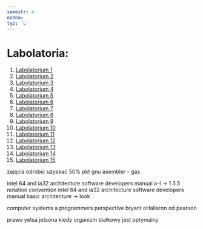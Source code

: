 ```yaml
---
semestr: 4
ocena: 
typ: 'L'
---
```


# Labolatoria:
1. [Labolatorium 1](/Notatki/Semestr%204/Organizacja%20i%20architektura%20komputerów/Labolatoria/Labolatorium%201/Labolatorium%201.md)
2. [Labolatorium 2](/Notatki/Semestr%204/Organizacja%20i%20architektura%20komputerów/Labolatoria/Labolatorium%202/Labolatorium%202.md)
3. [Labolatorium 3](/Notatki/Semestr%204/Organizacja%20i%20architektura%20komputerów/Labolatoria/Labolatorium%203/Labolatorium%203.md)
4. [Labolatorium 4](/Notatki/Semestr%204/Organizacja%20i%20architektura%20komputerów/Labolatoria/Labolatorium%204/Labolatorium%204.md)
5. [Labolatorium 5](/Notatki/Semestr%204/Organizacja%20i%20architektura%20komputerów/Labolatoria/Labolatorium%205/Labolatorium%205.md)
6. [Labolatorium 6](/Notatki/Semestr%204/Organizacja%20i%20architektura%20komputerów/Labolatoria/Labolatorium%206/Labolatorium%206.md)
7. [Labolatorium 7](/Notatki/Semestr%204/Organizacja%20i%20architektura%20komputerów/Labolatoria/Labolatorium%207/Labolatorium%207.md)
8. [Labolatorium 8](/Notatki/Semestr%204/Organizacja%20i%20architektura%20komputerów/Labolatoria/Labolatorium%208/Labolatorium%208.md)
9. [Labolatorium 9](/Notatki/Semestr%204/Organizacja%20i%20architektura%20komputerów/Labolatoria/Labolatorium%209/Labolatorium%209.md)
10. [Labolatorium 10](/Notatki/Semestr%204/Organizacja%20i%20architektura%20komputerów/Labolatoria/Labolatorium%2010/Labolatorium%2010.md)
11. [Labolatorium 11](/Notatki/Semestr%204/Organizacja%20i%20architektura%20komputerów/Labolatoria/Labolatorium%2011/Labolatorium%2011.md)
12. [Labolatorium 12](/Notatki/Semestr%204/Organizacja%20i%20architektura%20komputerów/Labolatoria/Labolatorium%2012/Labolatorium%2012.md)
13. [Labolatorium 13](/Notatki/Semestr%204/Organizacja%20i%20architektura%20komputerów/Labolatoria/Labolatorium%2013/Labolatorium%2013.md)
14. [Labolatorium 14](/Notatki/Semestr%204/Organizacja%20i%20architektura%20komputerów/Labolatoria/Labolatorium%2014/Labolatorium%2014.md)
15. [Labolatorium 15](/Notatki/Semestr%204/Organizacja%20i%20architektura%20komputerów/Labolatoria/Labolatorium%2015/Labolatorium%2015.md)


zajęcia odrobić
uzyskać 50% pkt
gnu asembler - gas

intel 64 and ia32 architecture software developers manual a-l -> 1.3.5 notation convention
intel 64 and ia32 architecture software developers manual basic architecture -> look

computer systems a programmers perspective  bryant oHallaron od pearson








prawo yetsa jetsona kiedy organizm białkowy jest optymalny